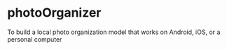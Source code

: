 # photoOrganizer
To build a local photo organization model that works on Android, iOS, or a personal computer
